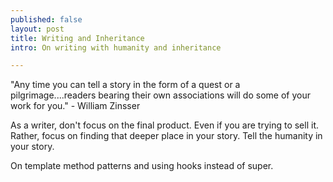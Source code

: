 ```yaml
---
published: false
layout: post
title: Writing and Inheritance
intro: On writing with humanity and inheritance

---
```


"Any time you can tell a story in the form of a quest or a pilgrimage....readers bearing their own associations will do some of your work for you." - William Zinsser

As a writer, don't focus on the final product. Even if you are trying to sell it. Rather, focus on finding that deeper place in your story. Tell the humanity in your story.

On template method patterns and using hooks instead of super.
